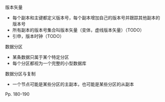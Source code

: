 版本矢量

-   每个副本和主键都定义版本号，每个副本增加自己的版本号并跟踪其他副本的版本号
-   所有副本的版本号集合叫版本矢量（变体，虚线版本矢量）（TODO）
-   引申，版本时钟（TODO）





数据分区

-   某条数据只属于某个特定分区
-   每个分区都视为一个完整的小型数据库



数据分区与复制

-   一个节点可能是某些分区的主副本，也可能是某些分区的从副本



Pp. 180-190